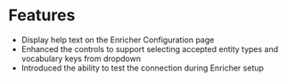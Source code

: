 # Features
- Display help text on the Enricher Configuration page
- Enhanced the controls to support selecting accepted entity types and vocabulary keys from dropdown
- Introduced the ability to test the connection during Enricher setup